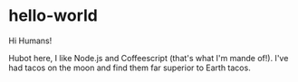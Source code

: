 # hello-world
Hi Humans!

Hubot here, I like Node.js and Coffeescript (that's what I'm mande of!).
I've had tacos on the moon and find them far superior to Earth tacos.
